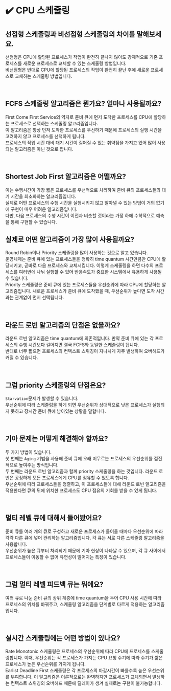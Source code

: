 # ✔️ CPU 스케줄링

## 선점형 스케줄링과 비선점형 스케줄링의 차이를 말해보세요.
선점형은 CPU에 할당된 프로세스가 작업이 완전히 끝나지 않아도 강제적으로 기존 프로세스를 새로운 프로세스로 교체할 수 있는 스케줄링 방법입니다.<br>
비선점형은 반대로 CPU에 할당된 프로세스의 작업이 완전히 끝난 후에 새로운 프로세스로 교체하는 스케줄링 방법입니다.

<br>

## FCFS 스케줄링 알고리즘은 뭔가요? 얼마나 사용될까요?
First Come First Service의 약자로 준비 큐에 먼저 도착한 프로세스를 CPU에 할당하는 프로세스로 선택하는 스케줄링 알고리즘입니다.<br>
이 알고리즘은 항상 먼저 도착한 프로세스를 우선하기 때문에 프로세스의 실행 시간을 고려하지 않고 프로세스를 선택하게 됩니다.<br>
프로세스의 작업 시간 대비 대기 시간이 길어질 수 있는 취약점을 가지고 있어 많이 사용되는 알고리즘은 아닌 것으로 압니다.

<br>

## Shortest Job First 알고리즘은 어떨까요?
이는 수행시간이 가장 짧은 프로세스를 우선적으로 처리하여 준비 큐의 프로세스들의 대기 시간을 최소화하는 알고리즘입니다.<br>
실제로 어떤 프로세스의 수행 시간을 실행시키지 않고 알아낼 수 있는 방법이 거의 없기에 구현이 매우 어려운 알고리즘입니다.<br>
다만, 다음 프로세스의 수행 시간이 이전과 비슷할 것이라는 가정 하에 수학적으로 예측을 통해 구현할 수 있습니다.

## 실제로 어떤 알고리즘이 가장 많이 사용될까요?
Round Robin이나 Priority 스케줄링을 많이 사용하는 것으로 알고 있습니다.<br>
운영체제는 준비 큐에 있는 프로세스들을 정확히 time quantum 시간만큼만 CPU에 할당시키고, 곧바로 다음 프로세스와 교체시킵니다.
이렇게 스케줄링을 하면 다수의 프로세스를 여러번에 나눠 실행할 수 있어 반응속도가 중요한 시스템에서 유용하게 사용될 수 있습니다.<br>
Priority 스케줄링은 준비 큐에 있는 프로세스들을 우선순위에 따라 CPU에 할당하는 알고리즘입니다.
새로운 프로세스가 준비 큐에 도착했을 때, 우선순위가 높다면 도착 시간과는 관계없이 먼저 선택됩니다.

<br>

## 라운드 로빈 알고리즘의 단점은 없을까요?
라운드 로빈 알고리즘은 time quantum에 의존적입니다. 만약 준비 큐에 있는 각 프로세스의 수행 시간보다 길어지면 결국 FCFS와 동일한 스케줄링이 됩니다.<br>
반대로 너무 짧으면 프로세스의 컨텍스트 스위칭이 지나치게 자주 발생하여 오버헤드가 커질 수 있습니다.

<br>

## 그럼 priority 스케줄링의 단점은요?
`Starvation`문제가 발생할 수 있습니다.<br>
우선순위에 따라 스케줄링을 하게 되면 우선순위가 상대적으로 낮은 프로세스가 실행되지 못하고 장시간 준비 큐에 남아있는 상황을 말합니다.

<br>

## 기아 문제는 어떻게 해결해야 할까요?
두 가지 방법이 있습니다.<br>
첫 번째는 `Aging` 기법을 사용해 준비 큐에 오래 머무르는 프로세스의 우선순위를 점진적으로 높여주는 방식입니다.<br>
두 번째는 라운드 로빈 알고리즘과 함께 priority 스케줄링을 하는 것입니다. 라운드 로빈은 공정하게 모든 프로세스에게 CPU를 점유할 수 있도록 합니다.<br>
우선순위에 따라 프로세스들을 정렬하고, 이 프로세스들에 대해 라운드 로빈 알고리즘을 적용한다면 큐의 뒤에 위치한 프로세스도 CPU 점유의 기회를 받을 수 있게 됩니다.

<br>

## 멀티 레벨 큐에 대해서 들어봤어요?
준비 큐를 여러 개의 큐로 구성하고 새로운 프로세스가 들어올 때마다 우선순위에 따라 각각 다른 큐에 넣어 관리하는 알고리즘입니다. 
각 큐는 서로 다른 스케줄링 알고리즘을 사용합니다.<br>
우선순위가 높은 큐부터 처리되기 때문에 기아 현상이 나타날 수 있으며, 각 큐 사이에서 프로세스들이 이동할 수 없어 유연성이 떨어지는 특징이 있습니다.

<br>

## 그럼 멀티 레벨 피드백 큐는 뭐에요?
여러 큐로 나눈 준비 큐의 상위 계층에 time quantum을 두어 CPU 사용 시간에 따라 프로세스의 위치를 바꿔주고, 
스케줄링 알고리즘을 단계별로 다르게 적용하는 알고리즘입니다.

<br>

## 실시간 스케줄링에는 어떤 방법이 있나요?
Rate Monotonic 스케줄링은 프로세스의 우선순위에 따라 CPU에 프로세스를 스케줄링합니다.
이때, 우선순위는 각 프로세스가 가지는 CPU 요청 주기에 따라 주기가 짧은 프로세스가 높은 우선순위를 가지게 됩니다.<br>
Earlist Deadline First 스케줄링은 각 프로세스의 마감시간이 빠를수록 높은 우선순위를 부여합니다.
이 알고리즘은 이론적으로는 완벽하지만 프로세스가 교체되면서 발생하는 컨텍스트 스위칭의 오버헤드 때문에 딜레이가 생겨 실제로는 구현이 불가능합니다.
